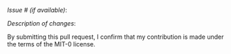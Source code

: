 *Issue # (if available)*:

*Description of changes*:


By submitting this pull request, I confirm that my contribution is made under the terms of the MIT-0 license.

